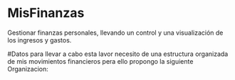 # MisFinanzas
Gestionar finanzas personales, llevando un control y una visualización de los ingresos y gastos. 

#Datos
para llevar a cabo esta lavor necesito de una estructura organizada de mis movimientos financieros pera ello propongo la siguiente Organizacion: 

